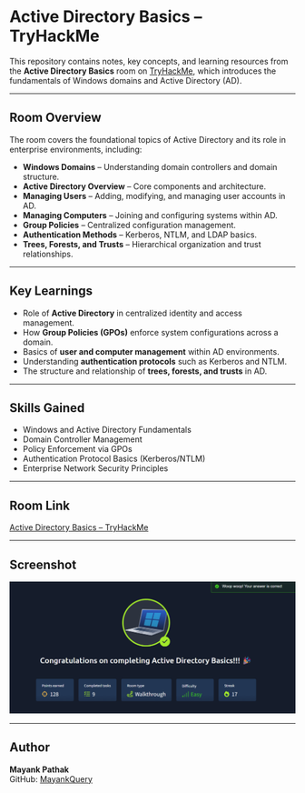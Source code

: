 # Active Directory Basics – TryHackMe

This repository contains notes, key concepts, and learning resources from the **Active Directory Basics** room on [TryHackMe](https://tryhackme.com/), which introduces the fundamentals of Windows domains and Active Directory (AD).

---

## **Room Overview**
The room covers the foundational topics of Active Directory and its role in enterprise environments, including:
- **Windows Domains** – Understanding domain controllers and domain structure.
- **Active Directory Overview** – Core components and architecture.
- **Managing Users** – Adding, modifying, and managing user accounts in AD.
- **Managing Computers** – Joining and configuring systems within AD.
- **Group Policies** – Centralized configuration management.
- **Authentication Methods** – Kerberos, NTLM, and LDAP basics.
- **Trees, Forests, and Trusts** – Hierarchical organization and trust relationships.

---

## **Key Learnings**
- Role of **Active Directory** in centralized identity and access management.
- How **Group Policies (GPOs)** enforce system configurations across a domain.
- Basics of **user and computer management** within AD environments.
- Understanding **authentication protocols** such as Kerberos and NTLM.
- The structure and relationship of **trees, forests, and trusts** in AD.

---

## **Skills Gained**
- Windows and Active Directory Fundamentals
- Domain Controller Management
- Policy Enforcement via GPOs
- Authentication Protocol Basics (Kerberos/NTLM)
- Enterprise Network Security Principles

---

## **Room Link**
[Active Directory Basics – TryHackMe](https://tryhackme.com/room/activedirectorybasics)

---

## **Screenshot**
![Room Completion](https://github.com/MayankQuery/tryhackme-writeups/blob/main/acrive-directory-basics/images/active-directory-basics-completion.png)

---

## **Author**
**Mayank Pathak**  
GitHub: [MayankQuery](https://github.com/MayankQuery)
